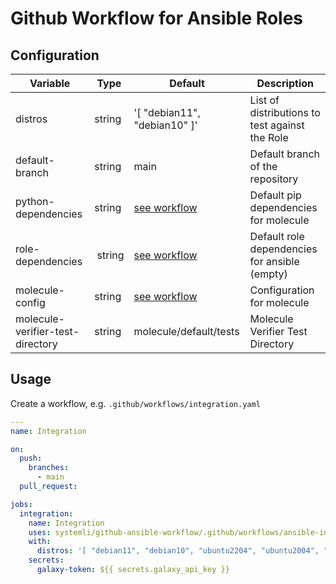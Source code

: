 # Github Workflow for Ansible Roles

## Configuration

| Variable | Type | Default | Description |
|---|---|---|---|
| distros | string | '[ "debian11", "debian10" ]' | List of distributions to test against the Role |
| default-branch | string | main | Default branch of the repository|   
| python-dependencies | string | [see workflow](.github/workflows/ansible-integration-workflow.yaml) | Default pip dependencies for molecule |
| role-dependencies | string | [see workflow](.github/workflows/ansible-integration-workflow.yaml) | Default role dependencies for ansible (empty)|
| molecule-config | string | [see workflow](.github/workflows/ansible-integration-workflow.yaml) | Configuration for molecule |
| molecule-verifier-test-directory | string | molecule/default/tests | Molecule Verifier Test Directory |

## Usage

Create a workflow, e.g. `.github/workflows/integration.yaml`

```yaml
---
name: Integration

on:
  push:
    branches:
      - main
  pull_request:

jobs:
  integration:
    name: Integration
    uses: systemli/github-ansible-workflow/.github/workflows/ansible-integration-workflow.yaml@main
    with:
      distros: '[ "debian11", "debian10", "ubuntu2204", "ubuntu2004", "ubuntu1804" ]'
    secrets:
      galaxy-token: ${{ secrets.galaxy_api_key }}
```
